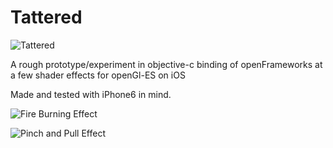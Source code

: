 # Tattered
![Tattered](http://i.imgur.com/GotT4aX.png)

A rough prototype/experiment in objective-c binding of openFrameworks at a few shader effects for openGl-ES on iOS

Made and tested with iPhone6 in mind.

![Fire Burning Effect](http://i.imgur.com/Yai4MuJ.gif)

![Pinch and Pull Effect](http://i.imgur.com/VGeO9FG.gif)

